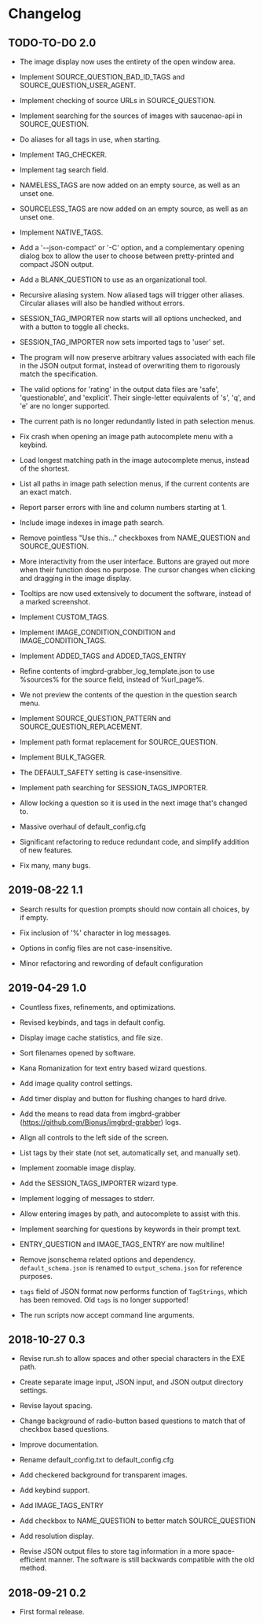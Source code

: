 # Changelog

## TODO-TO-DO 2.0

* The image display now uses the entirety of the open window area.

* Implement SOURCE_QUESTION_BAD_ID_TAGS and SOURCE_QUESTION_USER_AGENT.

* Implement checking of source URLs in SOURCE_QUESTION.

* Implement searching for the sources of images with saucenao-api in SOURCE_QUESTION.

* Do aliases for all tags in use, when starting.

* Implement TAG_CHECKER.

* Implement tag search field.

* NAMELESS_TAGS are now added on an empty source, as well as an unset one.

* SOURCELESS_TAGS are now added on an empty source, as well as an unset one.

* Implement NATIVE_TAGS.

* Add a '--json-compact' or '-C' option, and a complementary opening dialog box to allow the user to choose between pretty-printed and compact JSON output.

* Add a BLANK_QUESTION to use as an organizational tool.

* Recursive aliasing system. Now aliased tags will trigger other aliases. Circular aliases will also be handled without errors.

* SESSION_TAG_IMPORTER now starts will all options unchecked, and with a button to toggle all checks.

* SESSION_TAG_IMPORTER now sets imported tags to 'user' set.

* The program will now preserve arbitrary values associated with each file in the JSON output format, instead of overwriting them to rigorously match the specification.

* The valid options for 'rating' in the output data files are 'safe', 'questionable', and 'explicit'. Their single-letter equivalents of 's', 'q', and 'e' are no longer supported.

* The current path is no longer redundantly listed in path selection menus.

* Fix crash when opening an image path autocomplete menu with a keybind.

* Load longest matching path in the image autocomplete menus, instead of the shortest.

* List all paths in image path selection menus, if the current contents are an exact match.

* Report parser errors with line and column numbers starting at 1.

* Include image indexes in image path search.

* Remove pointless "Use this..." checkboxes from NAME_QUESTION and SOURCE_QUESTION.

* More interactivity from the user interface. Buttons are grayed out more when their function does no purpose. The cursor changes when clicking and dragging in the image display.

* Tooltips are now used extensively to document the software, instead of a marked screenshot.

* Implement CUSTOM_TAGS.

* Implement IMAGE_CONDITION_CONDITION and IMAGE_CONDITION_TAGS.

* Implement ADDED_TAGS and ADDED_TAGS_ENTRY

* Refine contents of imgbrd-grabber_log_template.json to use %sources% for the source field, instead of %url_page%.

* We not preview the contents of the question in the question search menu.

* Implement SOURCE_QUESTION_PATTERN and SOURCE_QUESTION_REPLACEMENT.

* Implement path format replacement for SOURCE_QUESTION.

* Implement BULK_TAGGER.

* The DEFAULT_SAFETY setting is case-insensitive.

* Implement path searching for SESSION_TAGS_IMPORTER.

* Allow locking a question so it is used in the next image that's changed to.

* Massive overhaul of default_config.cfg

* Significant refactoring to reduce redundant code, and simplify addition of new features.

* Fix many, many bugs.

## 2019-08-22 1.1

* Search results for question prompts should now contain all choices, by if empty.

* Fix inclusion of '%' character in log messages.

* Options in config files are not case-insensitive.

* Minor refactoring and rewording of default configuration

## 2019-04-29 1.0

* Countless fixes, refinements, and optimizations.

* Revised keybinds, and tags in default config.

* Display image cache statistics, and file size.

* Sort filenames opened by software.

* Kana Romanization for text entry based wizard questions.

* Add image quality control settings.

* Add timer display and button for flushing changes to hard drive.

* Add the means to read data from imgbrd-grabber (https://github.com/Bionus/imgbrd-grabber) logs.

* Align all controls to the left side of the screen.

* List tags by their state (not set, automatically set, and manually set).

* Implement zoomable image display.

* Add the SESSION_TAGS_IMPORTER wizard type.

* Implement logging of messages to stderr.

* Allow entering images by path, and autocomplete to assist with this.

* Implement searching for questions by keywords in their prompt text.

* ENTRY_QUESTION and IMAGE_TAGS_ENTRY are now multiline!

* Remove jsonschema related options and dependency. `default_schema.json` is renamed to `output_schema.json` for reference purposes.

* `tags` field of JSON format now performs function of `TagStrings`, which has been removed. Old `tags` is no longer supported!

* The run scripts now accept command line arguments.

## 2018-10-27 0.3

* Revise run.sh to allow spaces and other special characters in the EXE path.

* Create separate image input, JSON input, and JSON output directory settings.

* Revise layout spacing.

* Change background of radio-button based questions to match that of checkbox based questions.

* Improve documentation.

* Rename default_config.txt to default_config.cfg

* Add checkered background for transparent images.

* Add keybind support.

* Add IMAGE_TAGS_ENTRY

* Add checkbox to NAME_QUESTION to better match SOURCE_QUESTION

* Add resolution display.

* Revise JSON output files to store tag information in a more space-efficient manner. The software is still backwards compatible with the old method.

## 2018-09-21 0.2

* First formal release.
